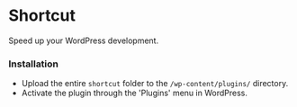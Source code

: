 # Shortcut
Speed up your WordPress development.


### Installation

* Upload the entire `shortcut` folder to the `/wp-content/plugins/` directory.
* Activate the plugin through the 'Plugins' menu in WordPress.
